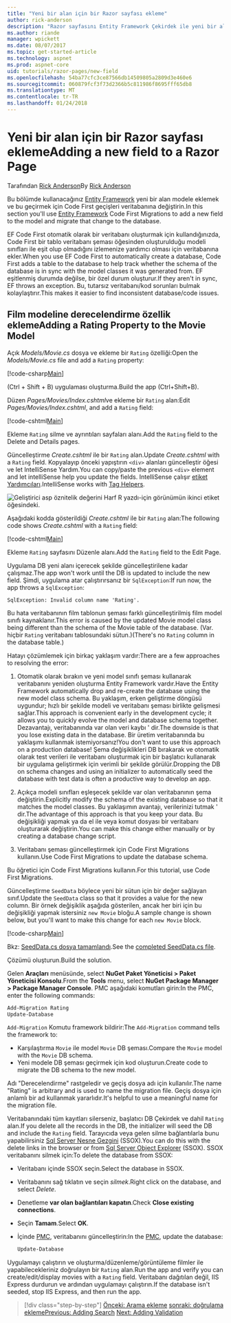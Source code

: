 ```yaml
---
title: "Yeni bir alan için bir Razor sayfası ekleme"
author: rick-anderson
description: "Razor sayfasını Entity Framework Çekirdek ile yeni bir alan eklemek nasıl gösterir"
ms.author: riande
manager: wpickett
ms.date: 08/07/2017
ms.topic: get-started-article
ms.technology: aspnet
ms.prod: aspnet-core
uid: tutorials/razor-pages/new-field
ms.openlocfilehash: 54ba77cfc3ce87566db14509805a2809d3e460e6
ms.sourcegitcommit: 060879fcf3f73d2366b5c811986f8695fff65db8
ms.translationtype: MT
ms.contentlocale: tr-TR
ms.lasthandoff: 01/24/2018
---
```

# <a name="adding-a-new-field-to-a-razor-page"></a><span data-ttu-id="7f2c1-103">Yeni bir alan için bir Razor sayfası ekleme</span><span class="sxs-lookup"><span data-stu-id="7f2c1-103">Adding a new field to a Razor Page</span></span>

<span data-ttu-id="7f2c1-104">Tarafından [Rick Anderson](https://twitter.com/RickAndMSFT)</span><span class="sxs-lookup"><span data-stu-id="7f2c1-104">By [Rick Anderson](https://twitter.com/RickAndMSFT)</span></span>

<span data-ttu-id="7f2c1-105">Bu bölümde kullanacağınız [Entity Framework](https://docs.microsoft.com/ef/core/get-started/aspnetcore/new-db) yeni bir alan modele eklemek ve bu geçirmek için Code First geçişleri veritabanına değiştirin.</span><span class="sxs-lookup"><span data-stu-id="7f2c1-105">In this section you'll use [Entity Framework](https://docs.microsoft.com/ef/core/get-started/aspnetcore/new-db) Code First Migrations to add a new field to the model and migrate that change to the database.</span></span>

<span data-ttu-id="7f2c1-106">EF Code First otomatik olarak bir veritabanı oluşturmak için kullandığınızda, Code First bir tablo veritabanı şeması öğesinden oluşturulduğu modeli sınıfları ile eşit olup olmadığını izlemenize yardımcı olması için veritabanına ekler.</span><span class="sxs-lookup"><span data-stu-id="7f2c1-106">When you use EF Code First to automatically create a database, Code First adds a table to the database to help track whether the schema of the database is in sync with the model classes it was generated from.</span></span> <span data-ttu-id="7f2c1-107">EF eşitlenmiş durumda değilse, bir özel durum oluşturur.</span><span class="sxs-lookup"><span data-stu-id="7f2c1-107">If they aren't in sync, EF throws an exception.</span></span> <span data-ttu-id="7f2c1-108">Bu, tutarsız veritabanı/kod sorunları bulmak kolaylaştırır.</span><span class="sxs-lookup"><span data-stu-id="7f2c1-108">This makes it easier to find inconsistent database/code issues.</span></span>

## <a name="adding-a-rating-property-to-the-movie-model"></a><span data-ttu-id="7f2c1-109">Film modeline derecelendirme özellik ekleme</span><span class="sxs-lookup"><span data-stu-id="7f2c1-109">Adding a Rating Property to the Movie Model</span></span>

<span data-ttu-id="7f2c1-110">Açık *Models/Movie.cs* dosya ve ekleme bir `Rating` özelliği:</span><span class="sxs-lookup"><span data-stu-id="7f2c1-110">Open the *Models/Movie.cs* file and add a `Rating` property:</span></span>

[!code-csharp[Main](razor-pages-start/sample/RazorPagesMovie/Models/MovieDateRating.cs?highlight=11&range=7-18)]

<span data-ttu-id="7f2c1-111">(Ctrl + Shift + B) uygulaması oluşturma.</span><span class="sxs-lookup"><span data-stu-id="7f2c1-111">Build the app (Ctrl+Shift+B).</span></span>

<span data-ttu-id="7f2c1-112">Düzen *Pages/Movies/Index.cshtml*ve ekleme bir `Rating` alan:</span><span class="sxs-lookup"><span data-stu-id="7f2c1-112">Edit *Pages/Movies/Index.cshtml*, and add a `Rating` field:</span></span>

[!code-cshtml[Main](razor-pages-start/sample/RazorPagesMovie/Pages/Movies/Index.cshtml?highlight=40-42,61-63)]

<span data-ttu-id="7f2c1-113">Ekleme `Rating` silme ve ayrıntıları sayfaları alanı.</span><span class="sxs-lookup"><span data-stu-id="7f2c1-113">Add the `Rating` field to the Delete and Details pages.</span></span>

<span data-ttu-id="7f2c1-114">Güncelleştirme *Create.cshtml* ile bir `Rating` alan.</span><span class="sxs-lookup"><span data-stu-id="7f2c1-114">Update *Create.cshtml* with a `Rating` field.</span></span> <span data-ttu-id="7f2c1-115">Kopyalayıp önceki yapıştırın `<div>` alanları güncelleştir öğesi ve let IntelliSense Yardım.</span><span class="sxs-lookup"><span data-stu-id="7f2c1-115">You can copy/paste the previous `<div>` element and let intelliSense help you update the fields.</span></span> <span data-ttu-id="7f2c1-116">IntelliSense çalışır [etiket Yardımcıları](xref:mvc/views/tag-helpers/intro).</span><span class="sxs-lookup"><span data-stu-id="7f2c1-116">IntelliSense works with [Tag Helpers](xref:mvc/views/tag-helpers/intro).</span></span>

![Geliştirici asp öznitelik değerini Harf R yazdı-için görünümün ikinci etiket öğesindeki.](new-field/_static/cr.png)

<span data-ttu-id="7f2c1-120">Aşağıdaki kodda gösterildiği *Create.cshtml* ile bir `Rating` alan:</span><span class="sxs-lookup"><span data-stu-id="7f2c1-120">The following code shows *Create.cshtml* with a `Rating` field:</span></span>

[!code-cshtml[Main](razor-pages-start/sample/RazorPagesMovie/Pages/Movies/Create.cshtml?highlight=36-40)]

<span data-ttu-id="7f2c1-121">Ekleme `Rating` sayfasını Düzenle alanı.</span><span class="sxs-lookup"><span data-stu-id="7f2c1-121">Add the `Rating` field to the Edit Page.</span></span>

<span data-ttu-id="7f2c1-122">Uygulama DB yeni alanı içerecek şekilde güncelleştirilene kadar çalışmaz.</span><span class="sxs-lookup"><span data-stu-id="7f2c1-122">The app won't work until the DB is updated to include the new field.</span></span> <span data-ttu-id="7f2c1-123">Şimdi, uygulama atar çalıştırırsanız bir `SqlException`:</span><span class="sxs-lookup"><span data-stu-id="7f2c1-123">If run now, the app throws a `SqlException`:</span></span>

```
SqlException: Invalid column name 'Rating'.
```

<span data-ttu-id="7f2c1-124">Bu hata veritabanının film tablonun şeması farklı güncelleştirilmiş film model sınıfı kaynaklanır.</span><span class="sxs-lookup"><span data-stu-id="7f2c1-124">This error is caused by the updated Movie model class being different than the schema of the Movie table of the database.</span></span> <span data-ttu-id="7f2c1-125">(Var. hiçbir `Rating` veritabanı tablosundaki sütun.)</span><span class="sxs-lookup"><span data-stu-id="7f2c1-125">(There's no `Rating` column in the database table.)</span></span>

<span data-ttu-id="7f2c1-126">Hatayı çözümlemek için birkaç yaklaşım vardır:</span><span class="sxs-lookup"><span data-stu-id="7f2c1-126">There are a few approaches to resolving the error:</span></span>

1. <span data-ttu-id="7f2c1-127">Otomatik olarak bırakın ve yeni model sınıfı şeması kullanarak veritabanını yeniden oluşturma Entity Framework vardır.</span><span class="sxs-lookup"><span data-stu-id="7f2c1-127">Have the Entity Framework automatically drop and re-create the database using  the new model class schema.</span></span> <span data-ttu-id="7f2c1-128">Bu yaklaşım, erken geliştirme döngüsü uygundur; hızlı bir şekilde modeli ve veritabanı şeması birlikte gelişmesi sağlar.</span><span class="sxs-lookup"><span data-stu-id="7f2c1-128">This approach is convenient early in the development cycle; it allows you to quickly evolve the model and database schema together.</span></span> <span data-ttu-id="7f2c1-129">Dezavantajı, veritabanında var olan veri kaybı ' dir.</span><span class="sxs-lookup"><span data-stu-id="7f2c1-129">The downside is that you lose existing data in the database.</span></span> <span data-ttu-id="7f2c1-130">Bir üretim veritabanında bu yaklaşımı kullanmak istemiyorsanız!</span><span class="sxs-lookup"><span data-stu-id="7f2c1-130">You don't want to use this approach on a production database!</span></span> <span data-ttu-id="7f2c1-131">Şema değişiklikleri DB bırakarak ve otomatik olarak test verileri ile veritabanı oluşturmak için bir başlatıcı kullanarak bir uygulama geliştirmek için verimli bir şekilde görülür.</span><span class="sxs-lookup"><span data-stu-id="7f2c1-131">Dropping the DB on schema changes and using an initializer to automatically seed the database with test data is often a productive way to develop an app.</span></span>

2. <span data-ttu-id="7f2c1-132">Açıkça modeli sınıfları eşleşecek şekilde var olan veritabanının şema değiştirin.</span><span class="sxs-lookup"><span data-stu-id="7f2c1-132">Explicitly modify the schema of the existing database so that it matches the model classes.</span></span> <span data-ttu-id="7f2c1-133">Bu yaklaşımın avantajı, verilerinizi tutmak ' dir.</span><span class="sxs-lookup"><span data-stu-id="7f2c1-133">The advantage of this approach is that you keep your data.</span></span> <span data-ttu-id="7f2c1-134">Bu değişikliği yapmak ya da el ile veya komut dosyası bir veritabanı oluşturarak değiştirin.</span><span class="sxs-lookup"><span data-stu-id="7f2c1-134">You can make this change either manually or by creating a database change script.</span></span>

3. <span data-ttu-id="7f2c1-135">Veritabanı şeması güncelleştirmek için Code First Migrations kullanın.</span><span class="sxs-lookup"><span data-stu-id="7f2c1-135">Use Code First Migrations to update the database schema.</span></span>

<span data-ttu-id="7f2c1-136">Bu öğretici için Code First Migrations kullanın.</span><span class="sxs-lookup"><span data-stu-id="7f2c1-136">For this tutorial, use Code First Migrations.</span></span>

<span data-ttu-id="7f2c1-137">Güncelleştirme `SeedData` böylece yeni bir sütun için bir değer sağlayan sınıf.</span><span class="sxs-lookup"><span data-stu-id="7f2c1-137">Update the `SeedData` class so that it provides a value for the new column.</span></span> <span data-ttu-id="7f2c1-138">Bir örnek değişiklik aşağıda gösterilen, ancak her biri için bu değişikliği yapmak istersiniz `new Movie` bloğu.</span><span class="sxs-lookup"><span data-stu-id="7f2c1-138">A sample change is shown below, but you'll want to make this change for each `new Movie` block.</span></span>

[!code-csharp[Main](razor-pages-start/sample/RazorPagesMovie/Models/SeedDataRating.cs?name=snippet1&highlight=8)]

<span data-ttu-id="7f2c1-139">Bkz: [SeedData.cs dosya tamamlandı](https://github.com/aspnet/Docs/blob/master/aspnetcore/tutorials/razor-pages/razor-pages-start/sample/RazorPagesMovie/Models/SeedDataRating.cs).</span><span class="sxs-lookup"><span data-stu-id="7f2c1-139">See the [completed SeedData.cs file](https://github.com/aspnet/Docs/blob/master/aspnetcore/tutorials/razor-pages/razor-pages-start/sample/RazorPagesMovie/Models/SeedDataRating.cs).</span></span>

<span data-ttu-id="7f2c1-140">Çözümü oluşturun.</span><span class="sxs-lookup"><span data-stu-id="7f2c1-140">Build the solution.</span></span>

<a name="pmc"></a><span data-ttu-id="7f2c1-141">Gelen **Araçları** menüsünde, select **NuGet Paket Yöneticisi > Paket Yöneticisi Konsolu**.</span><span class="sxs-lookup"><span data-stu-id="7f2c1-141">From the **Tools** menu, select **NuGet Package Manager > Package Manager Console**.</span></span>
<span data-ttu-id="7f2c1-142">PMC aşağıdaki komutları girin:</span><span class="sxs-lookup"><span data-stu-id="7f2c1-142">In the PMC, enter the following commands:</span></span>

```powershell
Add-Migration Rating
Update-Database
```

<span data-ttu-id="7f2c1-143">`Add-Migration` Komutu framework bildirir:</span><span class="sxs-lookup"><span data-stu-id="7f2c1-143">The `Add-Migration` command tells the framework to:</span></span>

* <span data-ttu-id="7f2c1-144">Karşılaştırma `Movie` ile model `Movie` DB şeması.</span><span class="sxs-lookup"><span data-stu-id="7f2c1-144">Compare the `Movie` model with the `Movie` DB schema.</span></span>
* <span data-ttu-id="7f2c1-145">Yeni modele DB şeması geçirmek için kod oluşturun.</span><span class="sxs-lookup"><span data-stu-id="7f2c1-145">Create code to migrate the DB schema to the new model.</span></span>

<span data-ttu-id="7f2c1-146">Adı "Derecelendirme" rastgeledir ve geçiş dosya adı için kullanılır.</span><span class="sxs-lookup"><span data-stu-id="7f2c1-146">The name "Rating" is arbitrary and is used to name the migration file.</span></span> <span data-ttu-id="7f2c1-147">Geçiş dosya için anlamlı bir ad kullanmak yararlıdır.</span><span class="sxs-lookup"><span data-stu-id="7f2c1-147">It's helpful to use a meaningful name for the migration file.</span></span>

<a name="ssox"></a><span data-ttu-id="7f2c1-148">Veritabanındaki tüm kayıtları silerseniz, başlatıcı DB Çekirdek ve dahil `Rating` alan.</span><span class="sxs-lookup"><span data-stu-id="7f2c1-148">If you delete all the records in the DB, the initializer will seed the DB and include the `Rating` field.</span></span> <span data-ttu-id="7f2c1-149">Tarayıcıda veya gelen silme bağlantılarla bunu yapabilirsiniz [Sql Server Nesne Gezgini](xref:tutorials/razor-pages/sql#ssox) (SSOX).</span><span class="sxs-lookup"><span data-stu-id="7f2c1-149">You can do this with the delete links in the browser or from [Sql Server Object Explorer](xref:tutorials/razor-pages/sql#ssox) (SSOX).</span></span> <span data-ttu-id="7f2c1-150">SSOX veritabanını silmek için:</span><span class="sxs-lookup"><span data-stu-id="7f2c1-150">To delete the database from SSOX:</span></span>

* <span data-ttu-id="7f2c1-151">Veritabanı içinde SSOX seçin.</span><span class="sxs-lookup"><span data-stu-id="7f2c1-151">Select the database in SSOX.</span></span>
* <span data-ttu-id="7f2c1-152">Veritabanını sağ tıklatın ve seçin *silmek*.</span><span class="sxs-lookup"><span data-stu-id="7f2c1-152">Right click on the database, and select *Delete*.</span></span>
* <span data-ttu-id="7f2c1-153">Denetleme **var olan bağlantıları kapatın**.</span><span class="sxs-lookup"><span data-stu-id="7f2c1-153">Check **Close existing connections**.</span></span>
* <span data-ttu-id="7f2c1-154">Seçin **Tamam**.</span><span class="sxs-lookup"><span data-stu-id="7f2c1-154">Select **OK**.</span></span>
* <span data-ttu-id="7f2c1-155">İçinde [PMC](xref:tutorials/razor-pages/new-field#pmc), veritabanını güncelleştirin:</span><span class="sxs-lookup"><span data-stu-id="7f2c1-155">In the [PMC](xref:tutorials/razor-pages/new-field#pmc), update the database:</span></span>

  ```powershell
  Update-Database
  ```

<span data-ttu-id="7f2c1-156">Uygulamayı çalıştırın ve oluşturma/düzenleme/görüntüleme filmler ile yapabilecekleriniz doğrulayın bir `Rating` alan.</span><span class="sxs-lookup"><span data-stu-id="7f2c1-156">Run the app and verify you can create/edit/display movies with a `Rating` field.</span></span> <span data-ttu-id="7f2c1-157">Veritabanı dağıtılan değil, IIS Express durdurun ve ardından uygulamayı çalıştırın.</span><span class="sxs-lookup"><span data-stu-id="7f2c1-157">If the database isn't seeded, stop IIS Express, and then run the app.</span></span>

>[!div class="step-by-step"]
<span data-ttu-id="7f2c1-158">[Önceki: Arama ekleme](xref:tutorials/razor-pages/search)
[sonraki: doğrulama ekleme](xref:tutorials/razor-pages/validation)</span><span class="sxs-lookup"><span data-stu-id="7f2c1-158">[Previous: Adding Search](xref:tutorials/razor-pages/search)
[Next: Adding Validation](xref:tutorials/razor-pages/validation)</span></span>
